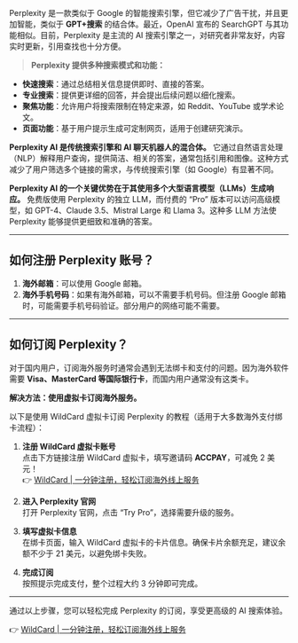 Perplexity 是一款类似于 Google 的智能搜索引擎，但它减少了广告干扰，并且更加智能，类似于 **GPT+搜索** 的结合体。最近，OpenAI 宣布的 SearchGPT 与其功能相似。目前，Perplexity 是主流的 AI 搜索引擎之一，对研究者非常友好，内容实时更新，引用查找也十分方便。

> **Perplexity 提供多种搜索模式和功能：**

- **快速搜索**：通过总结相关信息提供即时、直接的答案。
- **专业搜索**：提供更详细的回答，并会提出后续问题以细化搜索。
- **聚焦功能**：允许用户将搜索限制在特定来源，如 Reddit、YouTube 或学术论文。
- **页面功能**：基于用户提示生成可定制网页，适用于创建研究演示。

**Perplexity AI 是传统搜索引擎和 AI 聊天机器人的混合体。** 它通过自然语言处理（NLP）解释用户查询，提供简洁、相关的答案，通常包括引用和图像。这种方式减少了用户筛选多个链接的需求，与传统搜索引擎（如 Google）有显著不同。

**Perplexity AI 的一个关键优势在于其使用多个大型语言模型（LLMs）生成响应。** 免费版使用 Perplexity 的独立 LLM，而付费的 “Pro” 版本可以访问高级模型，如 GPT-4、Claude 3.5、Mistral Large 和 Llama 3。这种多 LLM 方法使 Perplexity 能够提供更细致和准确的答案。

---

## 如何注册 Perplexity 账号？

1. **海外邮箱**：可以使用 Google 邮箱。
2. **海外手机号码**：如果有海外邮箱，可以不需要手机号码。但注册 Google 邮箱时，可能需要手机号码验证。部分用户的网络可能不需要。

---

## 如何订阅 Perplexity？

对于国内用户，订阅海外服务时通常会遇到无法绑卡和支付的问题。因为海外软件需要 **Visa、MasterCard 等国际银行卡**，而国内用户通常没有这类卡。

**解决方法：使用虚拟卡订阅海外服务。**

以下是使用 WildCard 虚拟卡订阅 Perplexity 的教程（适用于大多数海外支付绑卡流程）：

1. **注册 WildCard 虚拟卡账号**  
   点击下方链接注册 WildCard 虚拟卡，填写邀请码 **ACCPAY**，可减免 2 美元！  
   👉 [WildCard | 一分钟注册，轻松订阅海外线上服务](https://bit.ly/bewildcard)

2. **进入 Perplexity 官网**  
   打开 Perplexity 官网，点击 “Try Pro”，选择需要升级的服务。

3. **填写虚拟卡信息**  
   在绑卡页面，输入 WildCard 虚拟卡的卡片信息。确保卡片余额充足，建议余额不少于 21 美元，以避免绑卡失败。

4. **完成订阅**  
   按照提示完成支付，整个过程大约 3 分钟即可完成。

---

通过以上步骤，您可以轻松完成 Perplexity 的订阅，享受更高级的 AI 搜索体验。

👉 [WildCard | 一分钟注册，轻松订阅海外线上服务](https://bit.ly/bewildcard)